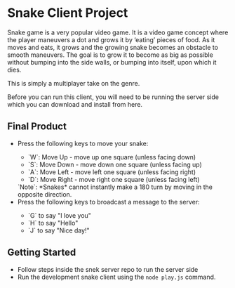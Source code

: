 # Snake Client Project

Snake game is a very popular video game. It is a video game concept where the player maneuvers a dot and grows it by ‘eating’ pieces of food. As it moves and eats, it grows and the growing snake becomes an obstacle to smooth maneuvers. The goal is to grow it to become as big as possible without bumping into the side walls, or bumping into itself, upon which it dies.

This is simply a multiplayer take on the genre.

Before you can run this client, you will need to be running the server side which you can download and install from here. 

## Final Product
<ul> 
  <li> Press the following keys to move your snake: </li>
    <ul> 
      <li> `W`: Move Up - move up one square (unless facing down) </li>
      <li> `S`: Move Down - move down one square (unless facing up) </li>
      <li> `A`: Move Left - move left one square (unless facing right) </li>
      <li> `D`: Move Right - move right one square (unless facing left) </li>
    </ul>
    `Note`: *Snakes* cannot instantly make a 180 turn by moving in the opposite direction.


  <li> Press the following keys to broadcast a message to the server: </li>
    <ul>
      <li> `G` to say "I love you" </li>
      <li> `H` to say "Hello" </li>
      <li> `J` to say "Nice day!" </li>
    </ul>
</ul>

## Getting Started

- Follow steps inside the snek server repo to run the server side
- Run the development snake client using the `node play.js` command.